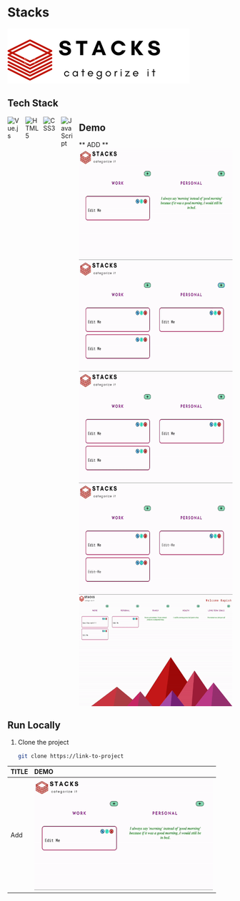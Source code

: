 # Stacks

![Logo](https://github.com/kapish-patel/Web-Development/blob/main/Project%20/to-do_app/Stacks/src/assets/Stacks.png)

## Tech Stack
  <img align="left" alt="Vue.js" width="30px" style="padding-right:10px;" src="https://cdn.jsdelivr.net/gh/devicons/devicon/icons/vuejs/vuejs-original.svg" />
  <img align="left" alt="HTML5" width="30px" style="padding-right:10px;" src="https://cdn.jsdelivr.net/gh/devicons/devicon/icons/html5/html5-original.svg" />
  <img align="left" alt="CSS3" width="30px" style="padding-right:10px;" src="https://cdn.jsdelivr.net/gh/devicons/devicon/icons/css3/css3-original.svg" />
  <img align="left" alt="JavaScript" width="30px" style="padding-right:10px;" src="https://cdn.jsdelivr.net/gh/devicons/devicon/icons/javascript/javascript-original.svg" />

## Demo
<div style="display: flex; flex-direction:column;">
** ADD **
    <img alt="add task gif" style="height:250px; width:400px;" src="https://github.com/kapish-patel/Web-Development/blob/main/Project%20/Demos/add_task.gif" />
    <img alt="add task gif" style="height:250px; width:400px;" src="https://github.com/kapish-patel/Web-Development/blob/main/Project%20/Demos/strike_task.gif" />
    <img alt="add task gif" style="height:250px; width:400px;" src="https://github.com/kapish-patel/Web-Development/blob/main/Project%20/Demos/edit_task.gif" />
    <img alt="add task gif" style="height:250px; width:400px;" src="https://github.com/kapish-patel/Web-Development/blob/main/Project%20/Demos/delete_task.gif" />
    <img alt="add task gif" style="height:250px; width:400px;" src="https://github.com/kapish-patel/Web-Development/blob/main/Project%20/Demos/edit_user.gif" />
</div>
    
    
<!-- ** Try it here: [Live Demo](https://stacks-todo.vercel.app/) ** -->

## Run Locally

1. Clone the project
   ```bash
   git clone https://link-to-project


| TITLE | DEMO     |
| :-------- | :------- |
| Add | <img alt="add task gif" style="height:250px; width:400px;" src="https://github.com/kapish-patel/Web-Development/blob/main/Project%20/Demos/add_task.gif" /> | 